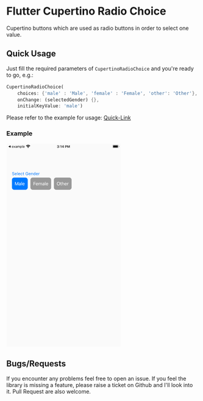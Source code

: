 
# Flutter Cupertino Radio Choice

Cupertino buttons which are used as radio buttons in order to select one value.

## Quick Usage

Just fill the required parameters of `CupertinoRadioChoice` and you're ready to go, e.g.:
```dart
CupertinoRadioChoice(
    choices: {'male' : 'Male', 'female' : 'Female', 'other': 'Other'},
    onChange: (selectedGender) {},
    initialKeyValue: 'male')
```

Please refer to the example for usage: [Quick-Link](https://github.com/Rodiii/flutter_cupertino_radio_choice/blob/master/example/lib/main.dart)

### Example
<img src="https://github.com/Rodiii/flutter_cupertino_radio_choice/raw/master/example.png" width="300">

## Bugs/Requests
If you encounter any problems feel free to open an issue. If you feel the library is
missing a feature, please raise a ticket on Github and I'll look into it.
Pull Request are also welcome.
